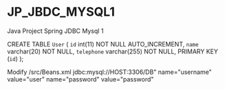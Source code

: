 # JP_JBDC_MYSQL1
Java Project Spring JDBC Mysql 1


 CREATE TABLE `User` (
  `id` int(11) NOT NULL AUTO_INCREMENT,
  `name` varchar(20) NOT NULL,
  `telephone` varchar(255) NOT NULL,
  PRIMARY KEY (`id`)
);


Modify /src/Beans.xml
 jdbc:mysql://HOST:3306/DB"
 name="username" value="user"
 name="password" value="password"
